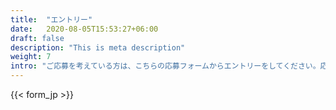 ```yaml
---
title:  "エントリー"
date:   2020-08-05T15:53:27+06:00
draft: false
description: "This is meta description"
weight: 7
intro: "ご応募を考えている方は、こちらの応募フォームからエントリーをしてください。応募にあたっては履歴書と職務経歴書が必要になります。書類選考結果は7営業日以内に、担当者よりご連絡します。"
---
```


{{< form_jp >}}
